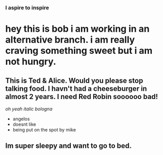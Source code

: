

### I aspire to inspire

# hey this is bob i am working in an alternative branch. i am really craving something sweet but i am not hungry.

## This is Ted & Alice. Would you please stop talking food. I havn't had a cheeseburger in almost 2 years. I need Red Robin soooooo bad!


*oh yeah italic bologna* 

- angelos
- doesnt like
- being put on the spot by mike 
## Im super sleepy and want to go to bed.
